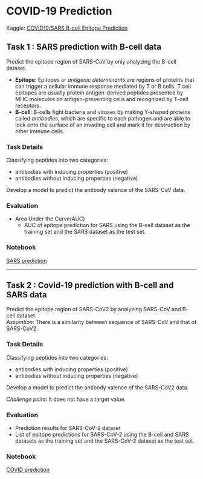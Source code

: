 # COVID-19 Prediction
Kaggle: [COVID19/SARS B-cell Epitope Prediction](https://www.kaggle.com/futurecorporation/epitope-prediction)

## Task 1 : SARS prediction with B-cell data
Predict the epitope region of SARS-CoV by only analyzing the B-cell dataset.

* **Epitope**: Epitopes or *antigenic determinants* are regions of proteins that can trigger a cellular immune response mediated by T or B cells. T cell epitopes are usually protein antigen-derived peptides presented by MHC molecules on antigen-presenting cells and recognized by T-cell receptors.
* **B-cell**: B-cells fight bacteria and viruses by making Y-shaped proteins called *antibodies*, which are specific to each pathogen and are able to lock onto the surface of an invading cell and mark it for destruction by other immune cells.

### Task Details
Classifying peptides into two categories: 
* antibodies with inducing properties (positive)
* antibodies without inducing properties (negative)

Develop a model to predict the antibody valence of the SARS-CoV data.

### Evaluation
* Area Under the Curve(AUC)
  * AUC of epitope prediction for SARS using the B-cell dataset as the training set and the SARS dataset as the test set.
  
### Notebook
[SARS prediction](https://github.com/likarajo/covid19_prediction/blob/main/SARS_prediction.ipynb)

---

## Task 2 : Covid-19 prediction with B-cell and SARS data
Predict the epitope region of SARS-CoV2 by analyzing SARS-CoV and B-cell dataset.<br>
*Assumtion*: There is a similarity between sequence of SARS-CoV and that of SARS-CoV2.

### Task Details
Classifying peptides into two categories: 
* antibodies with inducing properties (positive)
* antibodies without inducing properties (negative)

Develop a model to predict the antibody valence of the SARS-CoV2 data. 

*Challenge point*: It does not have a target value.

### Evaluation
* Prediction results for SARS-CoV-2 dataset
 * List of epitope predictions for SARS-CoV-2 using the B-cell and SARS datasets as the training set and the SARS-CoV-2 dataset as the test set.
 
 ### Notebook
[COVID prediction](https://github.com/likarajo/covid19_prediction/blob/main/COVID_prediction.ipynb)

